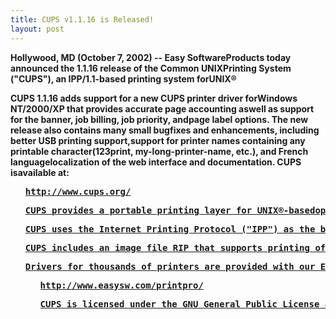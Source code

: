 ```yaml
---
title: CUPS v1.1.16 is Released!
layout: post
---
```


<P><B>Hollywood, MD (October 7, 2002) -- Easy SoftwareProducts today announced the 1.1.16 release of the Common UNIXPrinting System ("CUPS"), an IPP/1.1-based printing system forUNIX®<P>CUPS 1.1.16 adds support for a new CUPS printer driver forWindows NT/2000/XP that provides accurate page accounting aswell as support for the banner, job billing, job priority, andpage label options. The new release also contains many small bugfixes and enhancements, including better USB printing support,support for printer names containing any printable character(123print, my-long-printer-name, etc.), and French languagelocalization of the web interface and documentation. CUPS isavailable at:<UL><PRE><A HREF="http://www.cups.org/">http://www.cups.org/<P>CUPS provides a portable printing layer for UNIX®-basedoperating systems. It has been developed by<A HREF="http://www.easysw.com/">Easy Software Products topromote a standard printing solution for all UNIX vendors andusers. CUPS provides the System V and Berkeley command-lineinterfaces.<P>CUPS uses the Internet Printing Protocol ("IPP") as the basisfor managing print jobs and queues. The Line Printer Daemon("LPD") Server Message Block ("SMB"), and AppSocket (a.k.a.JetDirect) protocols are also supported with reducedfunctionality. CUPS adds network printer browsing and PostScriptPrinter Description ("PPD") based printing options to supportreal-world printing under UNIX.<P>CUPS includes an image file RIP that supports printing of imagefiles to non-PostScript printers.  A customized version of GNUGhostscript 7.05 for CUPS called ESP Ghostscript is availableseparately to support printing of PostScript files within theCUPS driver framework.  Sample drivers for Dymo, EPSON, HP, andOKIDATA printers are included that use these filters.<P>Drivers for thousands of printers are provided with our ESPPrint Pro software, available at:<UL><PRE><A HREF="http://www.easysw.com/printpro/">http://www.easysw.com/printpro/<P>CUPS is licensed under the GNU General Public License and GNULibrary General Public License.  Please contact<A HREF="mailto:info@easysw.com">Easy Software Products forcommercial support and "binary distribution" rights.
